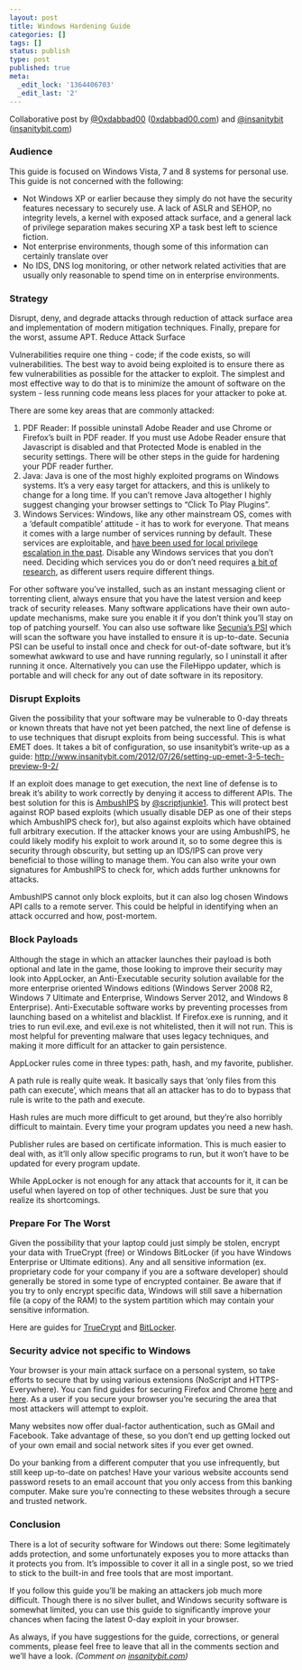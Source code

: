 ```yaml
---
layout: post
title: Windows Hardening Guide
categories: []
tags: []
status: publish
type: post
published: true
meta:
  _edit_lock: '1364406703'
  _edit_last: '2'
---
```

Collaborative post by <a href="https://twitter.com/0xdabbad00">@0xdabbad00</a> (<a href="http://0xdabbad00.com/">0xdabbad00.com</a>) and <a href="https://twitter.com/InsanityBit">@insanitybit</a> (<a href="http://www.insanitybit.com/2013/03/27/windows-hardening-guide/">insanitybit.com</a>)

<h3>Audience</h3>
This guide is focused on Windows Vista, 7 and 8 systems for personal use.  This guide is not concerned with the following:

<ul>
<li>Not Windows XP or earlier because they simply do not have the security features necessary to securely use.  A lack of ASLR and SEHOP, no integrity levels, a kernel with exposed attack surface, and a general lack of privilege separation makes securing XP a task best left to science fiction.
<li>Not enterprise environments, though some of this information can certainly translate over
<li>No IDS, DNS log monitoring, or other network related activities that are usually only reasonable to spend time on in enterprise environments.
</ul>

<h3>Strategy</h3>
Disrupt, deny, and degrade attacks through reduction of attack surface area and implementation of modern mitigation techniques.  Finally, prepare for the worst, assume APT.
Reduce Attack Surface

Vulnerabilities require one thing - code; if the code exists, so will vulnerabilities. The best way to avoid being exploited is to ensure there as few vulnerabilities as possible for the attacker to exploit.  The simplest and most effective way to do that is to minimize the amount of software on the system - less running code means less places for your attacker to poke at.

There are some key areas that are commonly attacked:
<ol>
<li>PDF Reader:  If possible uninstall Adobe Reader and use Chrome or Firefox’s built in PDF reader.  If you must use Adobe Reader ensure that Javascript is disabled and that Protected Mode is enabled in the security settings. There will be other steps in the guide for hardening your PDF reader further.
<li>Java: Java is one of the most highly exploited programs on Windows systems. It’s a very easy target for attackers, and this is unlikely to change for a long time. If you can’t remove Java altogether I highly suggest changing your browser settings to “Click To Play Plugins”.
<li>Windows Services: Windows, like any other mainstream OS, comes with a ‘default compatible’ attitude - it has to work for everyone. That means it comes with a large number of services running by default. These services are exploitable, and <a href="https://www.pcworld.com/article/206010/Microsoft_Confirms_It_Missed_Stuxnet_Print_Spooler_Zero_Day.html">have been used for local privilege escalation in the past</a>. Disable any Windows services that you don’t need. Deciding which services you do or don’t need requires <a href="http://www.blackviper.com/windows-services/">a bit of research</a>, as different users require different things.
</ol>

For other software you’ve installed, such as an instant messaging client or torrenting client, always ensure that you have the latest version and keep track of security releases.  Many software applications have their own auto-update mechanisms, make sure you enable it if you don’t think you’ll stay on top of patching yourself.  You can also use software like <a href="https://secunia.com/vulnerability_scanning/personal/">Secunia’s PSI</a> which will scan the software you have installed to ensure it is up-to-date.  Secunia PSI can be useful to install once and check for out-of-date software, but it’s somewhat awkward to use and have running regularly, so I uninstall it after running it once. Alternatively you can use the FileHippo updater, which is portable and will check for any out of date software in its repository.

<h3>Disrupt Exploits</h3>
Given the possibility that your software may be vulnerable to 0-day threats or known threats that have not yet been patched, the next line of defense is to use techniques that disrupt exploits from being successful.  This is what EMET does.  It takes a bit of configuration, so use insanitybit’s write-up as a guide: <a href="http://www.insanitybit.com/2012/07/26/setting-up-emet-3-5-tech-preview-9-2/">http://www.insanitybit.com/2012/07/26/setting-up-emet-3-5-tech-preview-9-2/</a>

If an exploit does manage to get execution, the next line of defense is to break it’s ability to work correctly by denying it access to different APIs.  The best solution for this is <a href="http://ambuships.com/">AmbushIPS</a> by <a href="https://twitter.com/scriptjunkie1">@scriptjunkie1</a>.  This will protect best against ROP based exploits (which usually disable DEP as one of their steps which AmbushIPS check for), but also against exploits which have obtained full arbitrary execution.  If the attacker knows your are using AmbushIPS, he could likely modify his exploit to work around it, so to some degree this is security through obscurity, but setting up an IDS/IPS can prove very beneficial to those willing to manage them.  You can also write your own signatures for AmbushIPS to check for, which adds further unknowns for attacks.

AmbushIPS cannot only block exploits, but it can also log chosen Windows API calls to a remote server.  This could be helpful in identifying when an attack occurred and how, post-mortem.

<h3>Block Payloads</h3>
Although the stage in which an attacker launches their payload is both optional and late in the game, those looking to improve their security may look into AppLocker, an Anti-Executable security solution available for the more enterprise oriented Windows editions (Windows Server 2008 R2, Windows 7 Ultimate and Enterprise, Windows Server 2012, and Windows 8 Enterprise). Anti-Executable software works by preventing processes from launching based on a whitelist and blacklist. If Firefox.exe is running, and it tries to run evil.exe, and evil.exe is not whitelisted, then it will not run. This is most helpful for preventing malware that uses legacy techniques, and making it more difficult for an attacker to gain persistence.

AppLocker rules come in three types: path, hash, and my favorite, publisher.

A path rule is really quite weak. It basically says that ‘only files from this path can execute’, which means that all an attacker has to do to bypass that rule is write to the path and execute.

Hash rules are much more difficult to get around, but they’re also horribly difficult to maintain. Every time your program updates you need a new hash.

Publisher rules are based on certificate information. This is much easier to deal with, as it’ll only allow specific programs to run, but it won’t have to be updated for every program update.

While AppLocker is not enough for any attack that accounts for it, it can be useful when layered on top of other techniques. Just be sure that you realize its shortcomings.

<h3>Prepare For The Worst</h3>
Given the possibility that your laptop could just simply be stolen, encrypt your data with TrueCrypt (free) or Windows BitLocker (if you have Windows Enterprise or Ultimate editions).  Any and all sensitive information (ex. proprietary code for your company if you are a software developer) should generally be stored in some type of encrypted container.  Be aware that if you try to only encrypt specific data, Windows will still save a hibernation file (a copy of the RAM) to the system partition which may contain your sensitive information.

Here are guides for <a href="http://www.insanitybit.com/2012/07/20/setting-up-a-truecrypt-file-container-11/">TrueCrypt</a> and <a href="http://www.insanitybit.com/2013/01/08/bitlocker-drive-encryption-guide/">BitLocker</a>.

<h3>Security advice not specific to Windows</h3>
Your browser is your main attack surface on a personal system, so take efforts to secure that by using various extensions (NoScript and HTTPS-Everywhere). You can find guides for securing Firefox and Chrome <a href="http://www.insanitybit.com/2012/06/02/the-definitive-guide-for-securing-firefox/">here</a> and <a href="http://www.insanitybit.com/2012/06/02/the-definitive-guide-for-securing-chrome/">here</a>. As a user if you secure your browser you’re securing the area that most attackers will attempt to exploit.

Many websites now offer dual-factor authentication, such as GMail and Facebook.  Take advantage of these, so you don’t end up getting locked out of your own email and social network sites if you ever get owned.

Do your banking from a different computer that you use infrequently, but still keep up-to-date on patches!  Have your various website accounts send password resets to an email account that you only access from this banking computer. Make sure you’re connecting to these websites through a secure and trusted network.

<h3>Conclusion</h3>
There is a lot of security software for Windows out there: Some legitimately adds protection, and some unfortunately exposes you to more attacks than it protects you from.  It’s impossible to cover it all in a single post, so we tried to stick to the built-in and free tools that are most important.

If you follow this guide you’ll be making an attackers job much more difficult. Though there is no silver bullet, and Windows security software is somewhat limited, you can use this guide to significantly improve your chances when facing the latest 0-day exploit in your browser.

As always, if you have suggestions for the guide, corrections, or general comments, please feel free to leave that all in the comments section and we’ll have a look. <i>(Comment on <a href="http://www.insanitybit.com/2013/03/27/windows-hardening-guide/">insanitybit.com</a>)</i>
